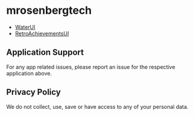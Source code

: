 # mrosenbergtech
* [WaterUI](https://github.com/mrosenbergtech/WaterUI)
* [RetroAchievementsUI](https://github.com/mrosenbergtech/RetroAchievementsUI/)

## Application Support
For any app related issues, please report an issue for the respective application above.

## Privacy Policy
We do not collect, use, save or have access to any of your personal data.
